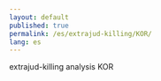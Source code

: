```yaml
---
layout: default
published: true
permalink: /es/extrajud-killing/KOR/
lang: es
---
```


extrajud-killing analysis KOR
